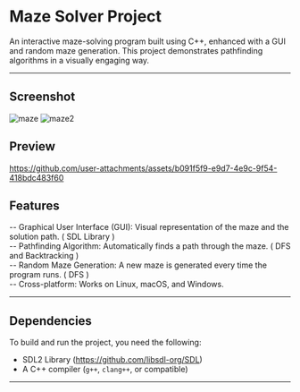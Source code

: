 #  Maze Solver Project

An interactive maze-solving program built using C++, enhanced with a GUI and random maze generation. This project demonstrates pathfinding algorithms in a visually engaging way.

---

##  Screenshot
![maze](https://github.com/user-attachments/assets/ef897c34-e72e-4dc2-96ad-63ef0afbc4f4)
![maze2](https://github.com/user-attachments/assets/d419e815-e0d0-4c27-bf1e-8be33537aa15)


##  Preview
https://github.com/user-attachments/assets/b091f5f9-e9d7-4e9c-9f54-418bdc483f60


##  Features

 --  Graphical User Interface (GUI): Visual representation of the maze and the solution path. ( SDL Library )<br>
 --  Pathfinding Algorithm: Automatically finds a path through the maze. ( DFS and Backtracking )<br>
 --  Random Maze Generation: A new maze is generated every time the program runs. ( DFS )<br>
 --  Cross-platform: Works on Linux, macOS, and Windows.

---

##  Dependencies

To build and run the project, you need the following:

- SDL2 Library (https://github.com/libsdl-org/SDL)
- A C++ compiler (`g++`, `clang++`, or compatible)

---
